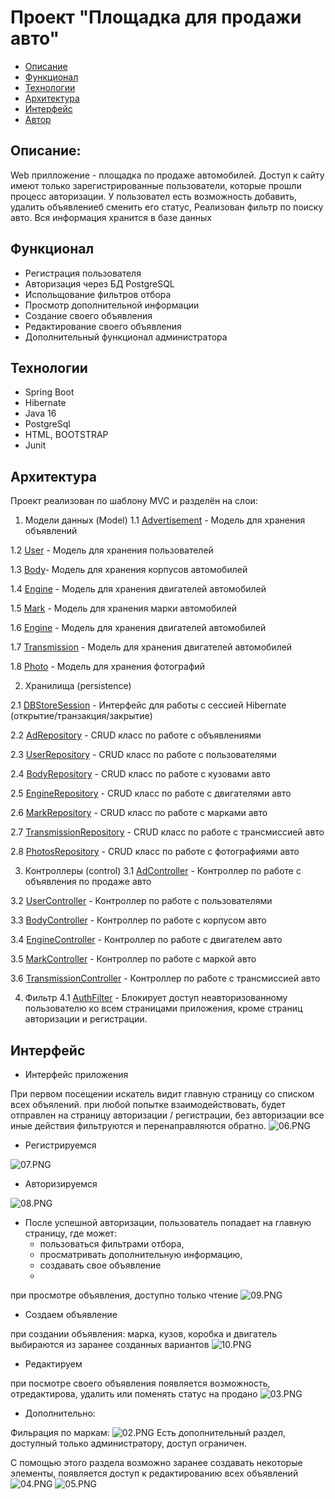 # Проект "Площадка для продажи авто"

* [Описание](#описание)
* [Функционал](#функционал)
* [Технологии](#технологии)
* [Архитектура](#архитектура)
* [Интерфейс](#интерфейс)
* [Автор](#автор)

## Описание:
Web прилложение - площадка по продаже автомобилей. 
Доступ к сайту имеют только зарегистрированные пользователи,
которые прошли процесс авторизации. У пользовател есть возможность добавить,
удалить объявлениеб сменить его статус, Реализован фильтр по поиску авто.
Вся информация хранится в базе данных

## Функционал
* Регистрация пользователя
* Авторизация через БД PostgreSQL
* Испольщование фильтров отбора
* Просмотр дополнительной информации
* Создание своего объявления
* Редактирование своего объявления
* Дополнительный функционал администратора

## Технологии
* Spring Boot
* Hibernate
* Java 16
* PostgreSql
* HTML, BOOTSTRAP
* Junit

## Архитектура
Проект реализован по шаблону MVC и разделён на слои:

1. Модели данных (Model)
1.1 [Advertisement](src/main/java/ru/job4j/car/model/Advertisement.java) - 
Модель для хранения объявлений

1.2 [User](src/main/java/ru/job4j/car/model/User.java) -
Модель для хранения пользователей

1.3 [Body](src/main/java/ru/job4j/car/model/Body.java)-
Модель для хранения корпусов автомобилей

1.4 [Engine](src/main/java/ru/job4j/car/model/Engine.java) -
Модель для хранения двигателей автомобилей

1.5 [Mark](src/main/java/ru/job4j/car/model/Mark.java) -
Модель для хранения марки автомобилей

1.6 [Engine](src/main/java/ru/job4j/car/model/Engine.java) -
Модель для хранения двигателей автомобилей

1.7 [Transmission](src/main/java/ru/job4j/car/model/Transmission.java) -
Модель для хранения двигателей автомобилей

1.8 [Photo](src/main/java/ru/job4j/car/model/Photo.java) -
Модель для хранения фотографий

2. Хранилища (persistence)

2.1 [DBStoreSession](src/main/java/ru/job4j/car/persistence/DBStoreSession.java) - 
Интерфейс для работы с сессией Hibernate (открытие/транзакция/закрытие)

2.2 [AdRepository](src/main/java/ru/job4j/car/persistence/AdRepository.java) -
CRUD класс по работе с объявлениями

2.3 [UserRepository](src/main/java/ru/job4j/car/persistence/UserRepository.java) -
CRUD класс по работе с пользователями

2.4 [BodyRepository](src/main/java/ru/job4j/car/persistence/BodyRepository.java) -
CRUD класс по работе с кузовами авто

2.5 [EngineRepository](src/main/java/ru/job4j/car/persistence/EngineRepository.java) -
CRUD класс по работе с двигателями авто

2.6 [MarkRepository](src/main/java/ru/job4j/car/persistence/MarkRepository.java) -
CRUD класс по работе с марками авто

2.7 [TransmissionRepository](src/main/java/ru/job4j/car/persistence/TransmissionRepository.java) -
CRUD класс по работе с трансмиссией авто

2.8 [PhotosRepository](src/main/java/ru/job4j/car/persistence/PhotosRepository.java) -
CRUD класс по работе с фотографиями авто

3. Контроллеры (control)
3.1 [AdController](src/main/java/ru/job4j/car/control/AdController.java) -
Контроллер по работе с объявления по продаже авто

3.2 [UserController](src/main/java/ru/job4j/car/control/UserController.java) -
Контроллер по работе с пользователями

3.3 [BodyController](src/main/java/ru/job4j/car/control/BodyController.java) -
Контроллер по работе с корпусом авто

3.4 [EngineController](src/main/java/ru/job4j/car/control/EngineController.java) -
Контроллер по работе с двигателем авто

3.5 [MarkController](src/main/java/ru/job4j/car/control/MarkController.java) -
Контроллер по работе с маркой авто

3.6 [TransmissionController](src/main/java/ru/job4j/car/control/TransmissionController.java) -
Контроллер по работе с трансмиссией авто

4. Фильтр
4.1 [AuthFilter](src/main/java/ru/job4j/car/filter/AuthFilter.java) -
Блокирует доступ неавторизованному пользователю ко всем страницами приложения,
кроме страниц авторизации и регистрации.

## Интерфейс

* Интерфейс приложения

При первом посещении искатель видит главную страницу со списком всех объялений.
при любой попытке взаимодействовать, будет отправлен на страницу авторизации / регистрации,
без авторизации все иные действия фильтруются и перенаправляются обратно.
![06.PNG](src/main/resources/img/06.JPG)

* Регистрируемся

![07.PNG](src/main/resources/img/07.JPG)

* Авторизируемся

![08.PNG](src/main/resources/img/08.JPG)


* После успешной авторизации, пользователь попадает на главную страницу, где может:
    - пользоваться фильтрами отбора,
    - просматривать дополнительную информацию,
    - создавать свое объявление
    - 
при просмотре объявления, доступно только чтение
 ![09.PNG](src/main/resources/img/09.JPG)

* Создаем объявление

при создании объявления: марка, кузов, коробка и двигатель выбираются из заранее созданных вариантов
![10.PNG](src/main/resources/img/10.JPG)

* Редактируем

при посмотре своего объявления появляется возможность, отредактирова, удалить или поменять статус на продано
  ![03.PNG](src/main/resources/img/03.JPG)

* Дополнительно:

Фильрация по маркам:
![02.PNG](src/main/resources/img/02.JPG)
Есть дополнительный раздел, доступный только администратору, доступ ограничен.

С помощью этого раздела возможно заранее создавать некоторые элементы,
появляется доступ к редактированию всех объявлений
![04.PNG](src/main/resources/img/04.JPG)
![05.PNG](src/main/resources/img/05.JPG)